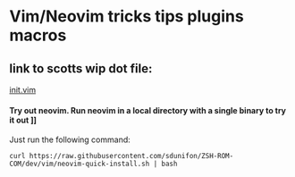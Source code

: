 
# Vim/Neovim tricks tips plugins macros 

## link to scotts wip dot file:

[init.vim](https://gist.githubusercontent.com/sdunifon/02af8c9c09abc8e1046114e90decb419/raw/69f3ee663cecb50fb9321424c4de5ae0ff936a3b/init.vim)

#### Try out neovim. Run neovim in a local directory with a single binary to try it out   ]]

Just run the following command:
```
curl https://raw.githubusercontent.com/sdunifon/ZSH-ROM-COM/dev/vim/neovim-quick-install.sh | bash
```

